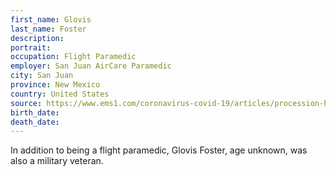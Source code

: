 ```yaml
---
first_name: Glovis
last_name: Foster
description: 
portrait: 
occupation: Flight Paramedic
employer: San Juan AirCare Paramedic
city: San Juan
province: New Mexico
country: United States
source: https://www.ems1.com/coronavirus-covid-19/articles/procession-honors-nm-flight-medic-who-died-from-covid-19-IGg7GAO5tNABIfoW/
birth_date: 
death_date: 
---
```


In addition to being a flight paramedic, Glovis Foster, age unknown, was also a military veteran.